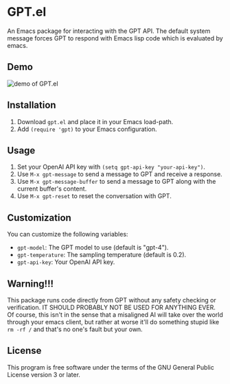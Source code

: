 # GPT.el

An Emacs package for interacting with the GPT API. The default system message forces GPT to respond with Emacs lisp code which is evaluated by emacs.

## Demo
![demo of GPT.el](demo.gif)

## Installation

1. Download `gpt.el` and place it in your Emacs load-path.
2. Add `(require 'gpt)` to your Emacs configuration.

## Usage

1. Set your OpenAI API key with `(setq gpt-api-key "your-api-key")`.
2. Use `M-x gpt-message` to send a message to GPT and receive a response.
3. Use `M-x gpt-message-buffer` to send a message to GPT along with the current buffer's content.
4. Use `M-x gpt-reset` to reset the conversation with GPT.

## Customization

You can customize the following variables:
- `gpt-model`: The GPT model to use (default is "gpt-4").
- `gpt-temperature`: The sampling temperature (default is 0.2).
- `gpt-api-key`: Your OpenAI API key.

## Warning!!!
This package runs code directly from GPT without any safety checking or verification. IT SHOULD PROBABLY NOT BE USED FOR ANYTHING EVER. Of course, this isn't in the sense that a misaligned AI will take over the world through your emacs client, but rather at worse it'll do something stupid like `rm -rf /` and that's no one's fault but your own.

## License

This program is free software under the terms of the GNU General Public License version 3 or later.
